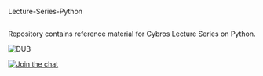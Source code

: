 Lecture-Series-Python

##

Repository contains reference material for Cybros Lecture Series on Python.

![DUB](https://img.shields.io/dub/l/vibe-d.svg?style=flat)

[![Join the chat](https://img.shields.io/badge/gitter-join%20chat%20%E2%86%92-brightgreen.svg)](https://gitter.im/LNMIIT-Computer-Club/Lobby)
